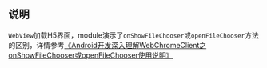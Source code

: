 ## 说明 ##
`WebView`加载H5界面，module演示了`onShowFileChooser`或`openFileChooser`方法的区别，详情参考[《Android开发深入理解WebChromeClient之onShowFileChooser或openFileChooser使用说明》](http://teachcourse.cn/2224.html)